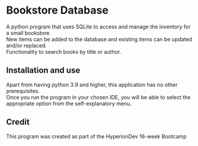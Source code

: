 # Bookstore Database

A python program that uses SQLite to access and manage the inventory for a small bookstore.\
New items can be added to the database and existing items can be updated and/or replaced.\
Functionality to search books by title or author.

## Installation and use

Apart from having python 3.9 and higher, this application has no other prerequisites.\
Once you run the program in your chosen IDE, you will be able to select the appropriate option from the self-explanatory menu.

## Credit

This program was created as part of the HyperionDev 16-week Bootcamp
